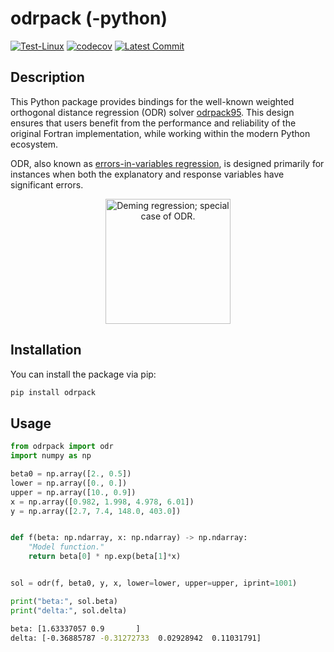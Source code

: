 # odrpack (-python)

[![Test-Linux](https://github.com/HugoMVale/odrpack-python/actions/workflows/test-linux.yml/badge.svg)](https://github.com/HugoMVale/odrpack-python/actions)
[![codecov](https://codecov.io/gh/HugoMVale/odrpack-python/graph/badge.svg?token=B9sFyJiweC)](https://codecov.io/gh/HugoMVale/odrpack-python)
[![Latest Commit](https://img.shields.io/github/last-commit/HugoMVale/odrpack-python)](https://img.shields.io/github/last-commit/HugoMVale/odrpack-python)

## Description

This Python package provides bindings for the well-known weighted orthogonal distance regression
(ODR) solver [odrpack95]. This design ensures that users benefit from the performance and reliability
of the original Fortran implementation, while working within the modern Python ecosystem.  

ODR, also known as [errors-in-variables regression], is designed primarily for instances when both
the explanatory and response variables have significant errors. 

<p align="center">
  <img src="https://upload.wikimedia.org/wikipedia/commons/thumb/8/81/Total_least_squares.svg/220px-Total_least_squares.svg.png" width="200" alt="Deming regression; special case of ODR.">
</p>

[errors-in-variables regression]: https://en.wikipedia.org/wiki/Errors-in-variables_models
[odrpack95]: https://github.com/HugoMVale/odrpack95


## Installation

You can install the package via pip:

```bash
pip install odrpack
```

## Usage

```py
from odrpack import odr
import numpy as np

beta0 = np.array([2., 0.5])
lower = np.array([0., 0.])
upper = np.array([10., 0.9])
x = np.array([0.982, 1.998, 4.978, 6.01])
y = np.array([2.7, 7.4, 148.0, 403.0])


def f(beta: np.ndarray, x: np.ndarray) -> np.ndarray:
    "Model function."
    return beta[0] * np.exp(beta[1]*x)


sol = odr(f, beta0, y, x, lower=lower, upper=upper, iprint=1001)

print("beta:", sol.beta)
print("delta:", sol.delta)
```

```sh
beta: [1.63337057 0.9       ]
delta: [-0.36885787 -0.31272733  0.02928942  0.11031791]
```